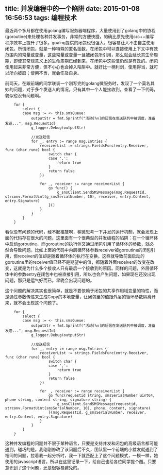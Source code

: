 title: 并发编程中的一个陷阱
date: 2015-01-08 16:56:53
tags: 编程技术
---
最近两个多月都在使用golang编写服务器端程序，大量使用到了golang中的协程(goroutine)来处理各种并发事务，非常的方便快捷，的确比原先使用c/c++编写程序效率上提升了很多。goalng提供的闭包也很强大，很容易让人不由自主使用闭包。所谓闭包，就是一种特殊的匿名函数，在闭包中可以直接使用上下文中有效范围内的常量或变量，这些常量或变量一旦被闭包所引用，那么就会延长其生命周期，即使其常规意义上的生命周期已经到来，在闭包中这些值仍然是有效的。闭包使用起来非常方便，但不小心也会掉入陷阱中。就好比一柄利剑，使用得当，就可以所向披靡；使用不当，就会伤及自身。

前两天，在跟前端的同学联调一个刚写完的golang微服务时，发现了一个莫名其妙的问题，对于多个发送人的情况，只有其中一个人能接收到，查看了一下代码，貌似也没有问题啊。

        for {
            select {
            case msg := <- this.smsQueue:
                outputStr = fmt.Sprintf("活动[%v]的短信在发送队列中被调度，准备发送...", msg.RequestId)
                g_logger.Debug(outputStr)

                //发送短信
                for _, entry := range msg.Entries {
                    receiverList := strings.FieldsFunc(entry.Receiver, func (char rune) bool {
                        switch char {
                        case ',':
                            return true
                        }
                        return false
                    })

                    for _, receiver := range receiverList {
                        go func() {
                            g_snsClient.SendSMSMessage(msg.RequestId, strconv.FormatUint(g_smsSerialNumber, 10), receiver, entry.Content, entry.Signature)
                        }()
                    }
                }
            }
        }

看似没有问题的代码，经不起推敲啊，稍微思考一下并发的运行机制，就会发现上面的代码存在很大的问题，这里面有一个很典型的并发编程的陷阱：在一个循环体中启动goroutine，而goroutine的执行体又通过闭包引用了循环体的参数，就必然会导致问题。比如上面的代码中内层循环体参数receiver被goroutine的闭包引用，但receiver的值却是随着循环体的执行在变换，这样就导致前面启动的goroutine里的receiver值已经不是期望中的值，都随着外面receiver的改变在改变，这就是为什么多个接收人只有最后一个接收到的原因。同样的问题，外层循环体中的参数entry在闭包中也被直接引用，所以也会产生问题，如果现在还没出现问题，那只是运气好而已，早晚会出现问题的。

这个问题的解决其实也很简单，就是不要依赖于闭包的共享作用域变量的特性，而是通过参数传递来生成Copy的本地变量，让闭包里的值跟外层的循环参数隔离开来，就不会出现这个问题了。

        for {
            select {
            case msg := <- this.smsQueue:
                outputStr = fmt.Sprintf("活动[%v]的短信在发送队列中被调度，准备发送...", msg.RequestId)
                g_logger.Debug(outputStr)

                //发送短信
                for _, entry := range msg.Entries {
                    receiverList := strings.FieldsFunc(entry.Receiver, func (char rune) bool {
                        switch char {
                        case ',':
                            return true
                        }
                        return false
                    })

                    for _, receiver := range receiverList {
                        go func(requestid string, smsSerialNumber uint64, phone string, content string, signature string) {
                            g_snsClient.SendSMSMessage(requestid, strconv.FormatUint(smsSerialNumber, 10), phone, content, signature)
                        }(msg.RequestId, g_smsSerialNumber, receiver, entry.Content, entry.Signature)
                    }
                }
            }
        }


这种并发编程的问题并不限于某种语言，只要是支持并发和闭包的高级语言都可能遇到。碰巧的是，我刚刚修改了该问题后不久，团队里一个前端的小盆友就遇到了相同的问题，拉着我一起分析时，我一下就匹配上了这个问题模式，一模一样，她使用的javascript语言。所以在这里记录一下，给自己也给各位同学提个醒。只要意识到了这个问题，还是很容易避免的。

